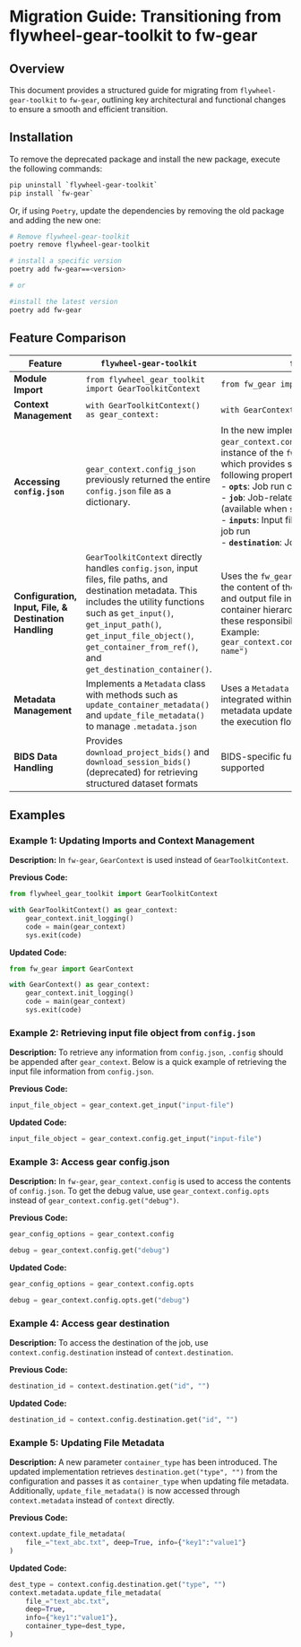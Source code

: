 # Migration Guide: Transitioning from flywheel-gear-toolkit to fw-gear

## Overview

This document provides a structured guide for migrating from
`flywheel-gear-toolkit` to `fw-gear`, outlining key architectural and
functional changes to ensure a smooth and efficient transition.

## Installation

To remove the deprecated package and install the new package, execute
the following commands:

```sh
pip uninstall `flywheel-gear-toolkit`
pip install `fw-gear`
```

Or, if using `Poetry`, update the dependencies
by removing the old package and adding the new one:

```sh
# Remove flywheel-gear-toolkit
poetry remove flywheel-gear-toolkit

# install a specific version
poetry add fw-gear==<version>

# or

#install the latest version
poetry add fw-gear
```
<!-- markdownlint-disable MD013 -->

## Feature Comparison

| **Feature**                  | `flywheel-gear-toolkit`                                | `fw-gear`                                     |
| ------------------------ | ------------------------------------------------------ | --------------------------------------------- |
| **Module Import**        | `from flywheel_gear_toolkit import GearToolkitContext` | `from fw_gear import GearContext`             |
| **Context Management**   | `with GearToolkitContext() as gear_context:`           | `with GearContext() as gear_context:`         |
| **Accessing `config.json`** | `gear_context.config_json` previously returned the entire `config.json` file as a dictionary. | In the new implementation, `gear_context.config` returns an instance of the `fw_gear.Config` class, which provides structured access to the following properties: <br> - **`opts`**: Job run configuration options <br> - **`job`**: Job-related information (available when `show-job` is set to true) <br> - **`inputs`**: Input files provided during the job run <br> - **`destination`**: Job run destination |
| **Configuration, Input, File, & Destination Handling**       | `GearToolkitContext` directly handles `config.json`, input files, file paths, and destination metadata. This includes the utility functions such as `get_input()`, `get_input_path()`, `get_input_file_object()`, `get_container_from_ref()`, and `get_destination_container()`.| Uses the `fw_gear.Config` class to handle the content of the `config.json`, input and output file information, and container hierarchy, which separating these responsibilities from `GearContext`. Example: `gear_context.config.get_input("input-name")` |
| **Metadata Management**    | Implements a `Metadata` class with methods such as `update_container_metadata()` and `update_file_metadata()` to manage `.metadata.json` | Uses a `Metadata` class that is tightly integrated within `GearContext`, ensuring metadata updates are handled within the execution flow |
| **BIDS Data Handling**     | Provides `download_project_bids()` and `download_session_bids()` (deprecated) for retrieving structured dataset formats | BIDS-specific functionality is no longer supported |

## Examples

### Example 1: Updating Imports and Context Management

**Description:** In `fw-gear`, `GearContext` is used instead of `GearToolkitContext`.

**Previous Code:**

```python
from flywheel_gear_toolkit import GearToolkitContext

with GearToolkitContext() as gear_context:
    gear_context.init_logging()
    code = main(gear_context)
    sys.exit(code)
```

**Updated Code:**

```python
from fw_gear import GearContext

with GearContext() as gear_context:
    gear_context.init_logging()
    code = main(gear_context)
    sys.exit(code)
```

### Example 2: Retrieving input file object from `config.json`

**Description:** To retrieve any information from `config.json`, `.config` should be appended after `gear_context`. Below is a quick example of retrieving the input file information from `config.json`.

**Previous Code:**

```python
input_file_object = gear_context.get_input("input-file")
```

**Updated Code:**

```python
input_file_object = gear_context.config.get_input("input-file")
```

### Example 3: Access gear config.json

**Description:** In `fw-gear`, `gear_context.config` is used to access
the contents of `config.json`. To get the debug value, use
`gear_context.config.opts` instead of
`gear_context.config.get("debug")`.

**Previous Code:**

```python
gear_config_options = gear_context.config

debug = gear_context.config.get("debug")
```

**Updated Code:**

```python
gear_config_options = gear_context.config.opts

debug = gear_context.config.opts.get("debug")
```

### Example 4: Access gear destination

**Description:** To access the destination of the job, use `context.config.destination` instead of `context.destination`.

**Previous Code:**

```python
destination_id = context.destination.get("id", "")
```

**Updated Code:**

```python
destination_id = context.config.destination.get("id", "")
```

### Example 5: Updating File Metadata

**Description:** A new parameter `container_type` has been introduced. The updated implementation retrieves `destination.get("type", "")` from the configuration and passes it as `container_type` when updating file metadata. Additionally, `update_file_metadata()` is now accessed through `context.metadata` instead of `context` directly.

**Previous Code:**

```python
context.update_file_metadata(
    file_="text_abc.txt", deep=True, info={"key1":"value1"}
)
```

**Updated Code:**

```python
dest_type = context.config.destination.get("type", "")
context.metadata.update_file_metadata(
    file_="text_abc.txt",
    deep=True,
    info={"key1":"value1"},
    container_type=dest_type,
)
```
